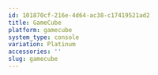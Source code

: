 ```yaml
---
id: 101870cf-216e-4d64-ac38-c17419521ad2
title: GameCube
platform: gamecube
system_type: console
variation: Platinum
accessories: ''
slug: gamecube
---
```


